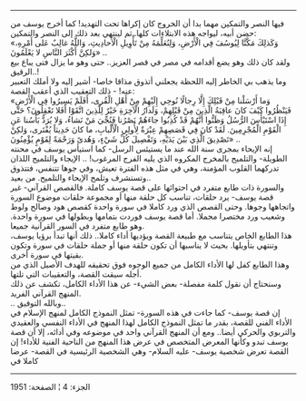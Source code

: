 ------------------------------------------------------------------------

فيها النصر والتمكين مهما بدا أن الخروج كان إكراها تحت التهديد! كما أخرج
يوسف من حضن أبيه، ليواجه هذه الابتلاءات كلها. ثم لينتهي بعد ذلك إلى
النصر والتمكين:  
«وَكَذلِكَ مَكَّنَّا لِيُوسُفَ فِي الْأَرْضِ، وَلِنُعَلِّمَهُ مِنْ تَأْوِيلِ الْأَحادِيثِ، وَاللَّهُ غالِبٌ عَلى
أَمْرِهِ، وَلكِنَّ أَكْثَرَ النَّاسِ لا يَعْلَمُونَ» ..  
ولقد كان ذلك وهو يضع أقدامه في مصر في قصر العزيز.. حتى وهو ما يزال فتى
يباع بيع الرقيق..!  
وما يذهب بي الخاطر إليه اللحظة يجعلني أتذوق مذاقا خاصا- أشير إليه ولا
أملك التعبير عنه! - ذلك التعقيب الذي أعقب القصة:  
«وَما أَرْسَلْنا مِنْ قَبْلِكَ إِلَّا رِجالًا نُوحِي إِلَيْهِمْ مِنْ أَهْلِ الْقُرى، أَفَلَمْ يَسِيرُوا فِي
الْأَرْضِ فَيَنْظُرُوا كَيْفَ كانَ عاقِبَةُ الَّذِينَ مِنْ قَبْلِهِمْ، وَلَدارُ الْآخِرَةِ خَيْرٌ لِلَّذِينَ اتَّقَوْا
أَفَلا تَعْقِلُونَ؟ حَتَّى إِذَا اسْتَيْأَسَ الرُّسُلُ وَظَنُّوا أَنَّهُمْ قَدْ كُذِبُوا جاءَهُمْ نَصْرُنا فَنُجِّيَ
مَنْ نَشاءُ، وَلا يُرَدُّ بَأْسُنا عَنِ الْقَوْمِ الْمُجْرِمِينَ. لَقَدْ كانَ فِي قَصَصِهِمْ عِبْرَةٌ لِأُولِي
الْأَلْبابِ، ما كانَ حَدِيثاً يُفْتَرى، وَلكِنْ تَصْدِيقَ الَّذِي بَيْنَ يَدَيْهِ، وَتَفْصِيلَ كُلِّ شَيْءٍ،
وَهُدىً وَرَحْمَةً لِقَوْمٍ يُؤْمِنُونَ» ..  
إنه الإيحاء بمجرى سنة الله عند ما يستيئس الرسل- كما استيأس يوسف في محنته
الطويلة- والتلميح بالمخرج المكروه الذي يليه الفرج المرغوب! .. الإيجاء
والتلميح اللذان تدركهما القلوب المؤمنة، وهي في مثل هذه الفترة تعيش، وفي
جوها تتنفس، فتتذوق وتستشرف وتلمح الإيحاء والتلميح. من بعيد..  
والسورة ذات طابع متفرد في احتوائها على قصة يوسف كاملة. فالقصص القرآني-
غير قصة يوسف- يرد حلقات، تناسب كل حلقة منها أو مجموعة حلقات موضوع السورة
واتجاهها وجوها. وحتى القصص الذي ورد كاملا في سورة واحدة كقصص هود وصالح
ولوط وشعيب ورد مختصرا مجملا. أما قصة يوسف فوردت بتمامها وبطولها في سورة
واحدة. وهو طابع متفرد في السور القرآنية جميعا.  
هذا الطابع الخاص يتناسب مع طبيعة القصة ويؤديها أداء كاملا.. ذلك أنها
تبدأ برؤيا يوسف، وتنتهي بتأويلها. بحيث لا يناسبها أن تكون حلقة منها أو
جملة حلقات في سورة وتكون بقيتها في سورة أخرى.  
وهذا الطابع كفل لها الأداء الكامل من جميع الوجوه فوق تحقيقه للهدف الأصيل
الذي من أجله سيقت القصة، والتعقيبات التي تلتها.  
وسنحتاج أن نقول كلمة مفصلة- بعض الشيء- عن هذا الأداء الكامل، تكشف عن ذلك
المنهج القرآني الفريد.  
.. وبالله التوفيق..  
إن قصة يوسف- كما جاءت في هذه السورة- تمثل النموذج الكامل لمنهج الإسلام
في الأداء الفني للقصة، بقدر ما تمثل النموذج الكامل لهذا المنهج في الأداء
النفسي والعقيدي والتربوي والحركي أيضا.. ومع أن المنهج القرآني واحد في
موضوعه وفي أدائه، إلا أن قصة يوسف تبدو وكأنها المعرض المتخصص في عرض هذا
المنهج من الناحية الفنية للأداء! إن القصة تعرض شخصية يوسف- عليه السلام-
وهي الشخصية الرئيسية في القصة- عرضا كاملا في

------------------------------------------------------------------------

الجزء: 4 ¦ الصفحة: 1951
